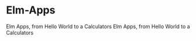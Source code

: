 # Elm-Apps
Elm Apps, from Hello World to a Calculators
Elm Apps, from Hello World to a Calculators

